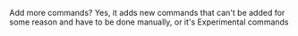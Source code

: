 Add more commands? Yes, it adds new commands that can't be added for some reason and have to be done manually, or it's Experimental commands
